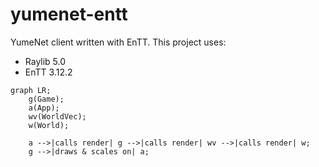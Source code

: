 # yumenet-entt
YumeNet client written with EnTT. This project uses:

- Raylib 5.0
- EnTT 3.12.2

```mermaid
graph LR;
    g(Game);
    a(App);
    wv(WorldVec);
    w(World);

    a -->|calls render| g -->|calls render| wv -->|calls render| w;
    g -->|draws & scales on| a;
```
